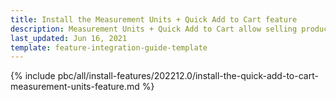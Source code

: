 ```yaml
---
title: Install the Measurement Units + Quick Add to Cart feature
description: Measurement Units + Quick Add to Cart allow selling products by any unit of measure with a click. This guide describes how to integrate this feature into your project.
last_updated: Jun 16, 2021
template: feature-integration-guide-template
---
```

{% include pbc/all/install-features/202212.0/install-the-quick-add-to-cart-measurement-units-feature.md %} <!-- To edit, see /_includes/pbc/all/install-features/202212.0/install-the-quick-add-to-cart-measurement-units-feature.md -->
